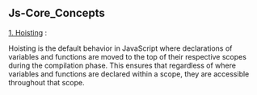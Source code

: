 ## Js-Core_Concepts

[1. Hoisting](https://github.com/karankris/Js-Core_Concepts/tree/main/A%29%20Hoisting/index.js) :


 Hoisting is the default behavior in JavaScript where declarations of variables and functions are moved to the top of their respective scopes during the compilation phase. This ensures that regardless of where variables and functions are declared within a scope, they are accessible throughout that scope.



